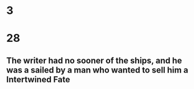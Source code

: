 # 3
# 28
## The writer had no sooner of the ships, and he was a sailed by a man who wanted to sell him a __Intertwined Fate__